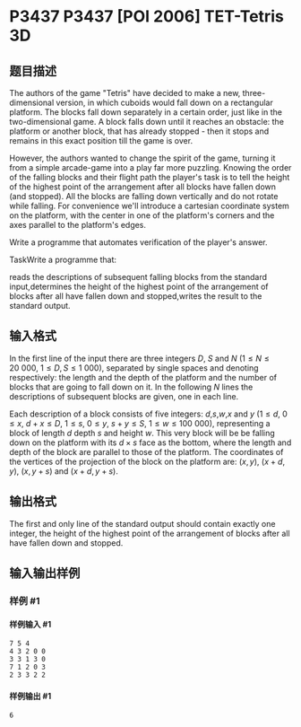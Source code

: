 # P3437 P3437 [POI 2006] TET-Tetris 3D

## 题目描述

The authors of the game "Tetris" have decided to make a new, three-dimensional version, in which cuboids would fall down on a rectangular platform. The blocks fall down separately in a certain order, just like in the two-dimensional game. A block falls down until it reaches an obstacle: the platform or another block, that has already stopped - then it stops and remains in this exact position till the game is over.

However, the authors wanted to change the spirit of the game, turning it from a simple arcade-game into a play far more puzzling. Knowing the order of the falling blocks and their flight path the player's task is to tell the height of the highest point of the arrangement after all blocks have fallen down (and stopped). All the blocks are falling down vertically and do not rotate while falling. For convenience we'll introduce a cartesian coordinate system on the platform, with the center in one of the platform's corners and the axes parallel to the platform's edges.

Write a programme that automates verification of the player's answer.

TaskWrite a programme that:

reads the descriptions of subsequent falling blocks from the standard input,determines the height of the highest point of the arrangement of blocks after all have fallen down and stopped,writes the result to the standard output.



## 输入格式

In the first line of the input there are three integers $D$, $S$ and $N$ ($1\le N\le 20\ 000$, $1\le D,S\le 1\ 000$), separated by single spaces and denoting respectively: the length and the depth of the platform and the number of blocks that are going to fall down on it. In the following $N$ lines the descriptions of subsequent blocks are given, one in each line.

Each description of a block consists of five integers: $d$,$s$,$w$,$x$ and $y$ ($1\le d$, $0\le x$, $d+x\le D$, $1\le s$, $0\le y$, $s+y\le S$, $1\le w\le 100\ 000$), representing a block of length $d$ depth $s$ and height $w$. This very block will be be falling down on the platform with its $d\times s$ face as the bottom, where the length and depth of the block are parallel to those of the platform. The coordinates of the vertices of the projection of the block on the platform are: $(x,y)$, $(x+d,y)$, $(x,y+s)$ and $(x+d,y+s)$.


## 输出格式

The first and only line of the standard output should contain exactly one integer, the height of the highest point of the arrangement of blocks after all have fallen down and stopped.


## 输入输出样例

### 样例 #1

#### 样例输入 #1

```
7 5 4
4 3 2 0 0
3 3 1 3 0
7 1 2 0 3
2 3 3 2 2
```

#### 样例输出 #1

```
6
```
